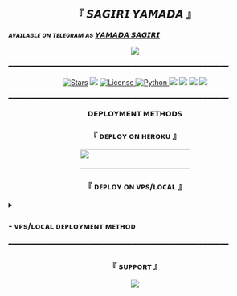 <h2 align="center">
     『 𝙎𝘼𝙂𝙄𝙍𝙄 𝙔𝘼𝙈𝘼𝘿𝘼 』
</h2>


_**ᴀᴠᴀɪʟᴀʙʟᴇ ᴏɴ ᴛᴇʟᴇɢʀᴀᴍ ᴀs [𝙔𝘼𝙈𝘼𝘿𝘼 𝙎𝘼𝙂𝙄𝙍𝙄](https://t.me/Yamada_probot)**_

<p align="center">
  <img src="https://te.legra.ph/file/31077a464a4ca165eb8bc.jpg">
</p>

━━━━━━━━━━━━━━━━━━━━━━━━━━━━━━━━━━━━━━━━━━━━━━━━━━━━
<p align="center">
<a href="https://github.com/Anonymous-068/SagiriRobot/stargazers"><img src="https://img.shields.io/github/stars/Anonymous-068/SagiriRobot?color=black&logo=github&logoColor=black&style=for-the-badge" alt="Stars" /></a>
<a href="https://github.com/Anonymous-068/SagiriRobot/network/members"> <img src="https://img.shields.io/github/forks/Anonymous-068/SagiriRobot?color=black&logo=github&logoColor=black&style=for-the-badge" /></a>
<a href="https://github.com/Anonymous-068/SagiriRobot/blob/master/LICENSE"> <img src="https://img.shields.io/badge/License-MIT-blueviolet?style=for-the-badge" alt="License" /> </a>
<a href="https://www.python.org/"> <img src="https://img.shields.io/badge/Written%20in-Python-skyblue?style=for-the-badge&logo=python" alt="Python" /> </a>
<a href="https://pypi.org/project/Telethon/"> <img src="https://img.shields.io/pypi/v/telethon?color=white&label=telethon&logo=python&logoColor=blue&style=for-the-badge" /></a>
<a href="https://pypi.org/project/Pyrogram/"> <img src="https://img.shields.io/pypi/v/pyrogram?color=white&label=pyrogram&logo=python&logoColor=blue&style=for-the-badge" /></a>
<a href="https://github.com/Anonymous-068/SagiriRobot"> <img src="https://img.shields.io/github/repo-size/Anonymous-068/SagiriRobot?color=skyblue&logo=github&logoColor=blue&style=for-the-badge" /></a>
<a href="https://github.com/Anonymous-068/SagiriRobot/commits/Anonymous"> <img src="https://img.shields.io/github/last-commit/adi6804/DazaiRobot?color=black&logo=github&logoColor=black&style=for-the-badge" /></a>
</p>

━━━━━━━━━━━━━━━━━━━━━━━━━━━━━━━━━━━━━━━━━━━━━━━━━━━━

<p align="center">
<b>𝗗𝗘𝗣𝗟𝗢𝗬𝗠𝗘𝗡𝗧 𝗠𝗘𝗧𝗛𝗢𝗗𝗦</b>
</p>

<h3 align="center">
    『 ᴅᴇᴩʟᴏʏ ᴏɴ ʜᴇʀᴏᴋᴜ 』
</h3>

<p align="center"><a href="https://dashboard.heroku.com/new?template=https://github.com/Anonymous-068/SagiriRobot"> <img src="https://img.shields.io/badge/Deploy%20On%20Heroku-purple?style=for-the-badge&logo=heroku" width="220" height="38.45"/></a></p>


<h3 align="center">
      『 ᴅᴇᴩʟᴏʏ ᴏɴ ᴠᴘs/ʟᴏᴄᴀʟ 』
</h3>

<details>
<summary><h3>
- <b> ᴠᴘs/ʟᴏᴄᴀʟ ᴅᴇᴘʟᴏʏᴍᴇɴᴛ ᴍᴇᴛʜᴏᴅ </b>
</h3></summary>

- Get your [Necessary Variables](https://github.com/Anonymous-068/SagiriRobot/blob/master/SagiriRobot/config.py)
- Upgrade and Update by :
`sudo apt-get update && sudo apt-get upgrade -y`
- Install required packages by :
`sudo apt-get install python3-pip -y`
- Install pip by :
`sudo pip3 install -U pip`
- Clone the repository by :
`git clone https://github.com/Anonymous-068/SagiriRobot && cd SagiriRobot`
- Install/Upgrade setuptools by :
`pip3 install --upgrade pip setuptools`
- Install requirements by :
`pip3 install -U -r requirements.txt`
- Fill your variables in config by :
`vi SagiriRobot/config.py`

Press `I` on the keyboard for editing config

Press `Ctrl+C` when you're done with editing config and `:wq` to save the config
- Install tmux to keep running your bot when you close the terminal by :
`sudo apt install tmux && tmux`
- Finally run the bot by :
`python3 -m SagiriRobot`
- For getting out from tmux session

Press `Ctrl+b` and then `d`

<p align="center">
  <img src="https://telegra.ph/file/d92033060bad9004c4ad5.jpg">
</p>

</details>
━━━━━━━━━━━━━━━━━━━━━━━━━━━━━━━━━━━━━━━━━━━━━━━━━━━━

<h3 align="center">
    『 sᴜᴩᴩᴏʀᴛ 』
</h3>

<p align="center">
<a href="https://telegram.me/yamada_support_chat"><img src="https://img.shields.io/badge/-Support%20Group-blue.svg?style=for-the-badge&logo=Telegram"></a>
</p>
